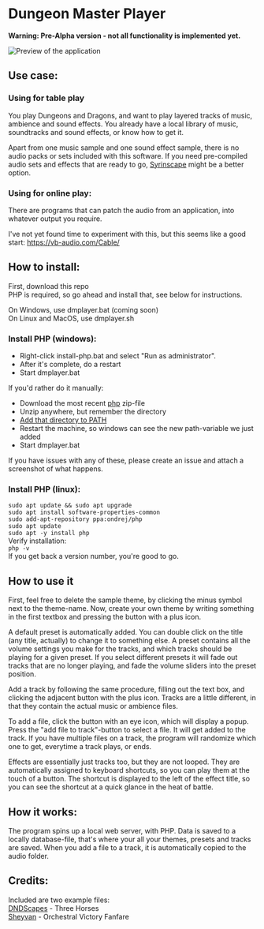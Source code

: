 # Dungeon Master Player
<b>Warning: Pre-Alpha version - not all functionality is implemented yet.</b>

<img src="https://scontent.fsvg2-1.fna.fbcdn.net/v/t1.15752-9/356652377_1275279750045847_7877918628450760678_n.png?_nc_cat=111&ccb=1-7&_nc_sid=ae9488&_nc_ohc=gP9QigbzU6UAX9BNpZI&_nc_ht=scontent.fsvg2-1.fna&oh=03_AdQ2aTIdz4NkaNHkT_k6D2wgPQMP_keukUS0zAJDaFY9Tw&oe=64DD2CE2" alt="Preview of the application">

## Use case:
### Using for table play
You play Dungeons and Dragons, and want to play layered tracks of music, ambience and sound effects.
You already have a local library of music, soundtracks and sound effects, or know how to get it.

Apart from one music sample and one sound effect sample, there is no audio packs or sets included with this software. If you need pre-compiled audio sets and effects that are ready to go, <a href="https://syrinscape.com/subscriptions/3-supersyrin/">Syrinscape</a> might be a better option.

### Using for online play:
There are programs that can patch the audio from an application, into whatever output you require.

I've not yet found time to experiment with this, but this seems like a good start: https://vb-audio.com/Cable/

## How to install:
First, download this repo<br>
PHP is required, so go ahead and install that, see below for instructions.<br>

On Windows, use dmplayer.bat (coming soon)<br>
On Linux and MacOS, use dmplayer.sh

### Install PHP (windows):
- Right-click install-php.bat and select "Run as administrator".
- After it's complete, do a restart
- Start dmplayer.bat

If you'd rather do it manually:
- Download the most recent <a href="https://windows.php.net/download">php</a> zip-file
- Unzip anywhere, but remember the directory
- <a href="https://www.computerhope.com/issues/ch000549.htm">Add that directory to PATH</a>
- Restart the machine, so windows can see the new path-variable we just added
- Start dmplayer.bat

If you have issues with any of these, please create an issue and attach a screenshot of what happens.

### Install PHP (linux):
`sudo apt update && sudo apt upgrade`<br>
`sudo apt install software-properties-common`<br>
`sudo add-apt-repository ppa:ondrej/php`<br>
`sudo apt update`<br>
`sudo apt -y install php`<br>
Verify installation:<br>
`php -v`<br>
If you get back a version number, you're good to go.

## How to use it
First, feel free to delete the sample theme, by clicking the minus symbol next to the theme-name. Now, create your own theme by writing something in the first textbox and pressing the button with a plus icon.

A default preset is automatically added. You can double click on the title (any title, actually) to change it to something else. A preset contains all the volume settings you make for the tracks, and which tracks should be playing for a given preset. If you select different presets it will fade out tracks that are no longer playing, and fade the volume sliders into the preset position.

Add a track by following the same procedure, filling out the text box, and clicking the adjacent button with the plus icon. Tracks are a little different, in that they contain the actual music or ambience files.

To add a file, click the button with an eye icon, which will display a popup. Press the "add file to track"-button to select a file. It will get added to the track. If you have multiple files on a track, the program will randomize which one to get, everytime a track plays, or ends.

Effects are essentially just tracks too, but they are not looped. They are automatically assigned to keyboard shortcuts, so you can play them at the touch of a button. The shortcut is displayed to the left of the effect title, so you can see the shortcut at a quick glance in the heat of battle.

## How it works:
The program spins up a local web server, with PHP.
Data is saved to a locally database-file, that's where your all your themes, presets and tracks are saved.
When you add a file to a track, it is automatically copied to the audio folder.

## Credits:
Included are two example files:<br>
<a href="https://www.youtube.com/@dndscapes4824">DNDScapes</a> - Three Horses<br>
<a href="https://freesound.org/people/Sheyvan/">Sheyvan</a> - Orchestral Victory Fanfare